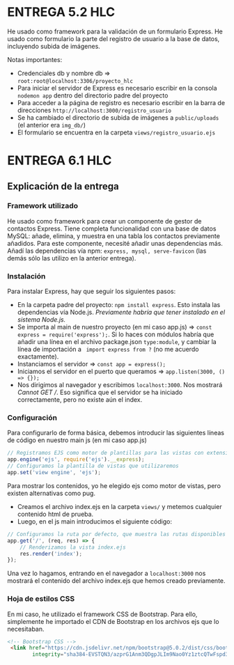 # ENTREGA 5.2 HLC
He usado como framework para la validación de un formulario Express. He usado como
formulario la parte del registro de usuario a la base de datos, incluyendo subida de imágenes.

Notas importantes:
 - Credenciales db y nombre db => ```root:root@localhost:3306/proyecto_hlc```
 - Para iniciar el servidor de Express es necesario escribir en la consola ``` nodemon app ``` dentro del directorio padre del proyecto
 - Para acceder a la página de registro es necesario escribir en la barra de direcciones ``` http://localhost:3000/registro_usuario ```
 - Se ha cambiado el directorio de subida de imágenes a ```public/uploads``` (el anterior era ```img_db/```)
 - El formulario se encuentra en la carpeta ``` views/registro_usuario.ejs ```
  
# ENTREGA 6.1 HLC
## Explicación de la entrega
### Framework utilizado
He usado como framework para crear un componente de gestor de contactos Express. Tiene completa funcionalidad con una base de datos MySQL: añade, elimina, y muestra en una tabla los contactos previamente añadidos. Para este componente, necesité añadir unas dependencias más. Añadí las dependencias vía npm: ``` express, mysql, serve-favicon ``` (las demás sólo las utilizo en la anterior entrega).

### Instalación
Para instalar Express, hay que seguir los siguientes pasos:
- En la carpeta padre del proyecto: ``` npm install express ```. Esto instala las dependencias vía Node.js. <i>Previamente habría que tener instalado en el sistema Node.js.</i>
- Se importa al main de nuestro proyecto (en mi caso app.js) => ``` const express = require('express'); ```. Si lo haces con módulos habría que añadir una línea en el archivo package.json ``` type:module ```, y cambiar la línea de importación a ``` import express from ?``` (no me acuerdo exactamente).
- Instanciamos el servidor => ``` const app = express(); ```
- Iniciamos el servidor en el puerto que queramos => ```app.listen(3000, () => {});```
- Nos dirigimos al navegador y escribimos ``` localhost:3000 ```. Nos mostrará <i>Cannot GET /</i>. Eso significa que el servidor se ha iniciado correctamente, pero no existe aún el index.

### Configuración
Para configurarlo de forma básica, debemos introducir las siguientes líneas de código en nuestro main js (en mi caso app.js)
```js
// Registramos EJS como motor de plantillas para las vistas con extensión ".ejs"
app.engine('ejs', require('ejs').__express);
// Configuramos la plantilla de vistas que utilizaremos
app.set('view engine', 'ejs');
```
Para mostrar los contenidos, yo he elegido ejs como motor de vistas, pero existen alternativas como pug.

- Creamos el archivo index.ejs en la carpeta ```views/``` y metemos cualquier contenido html de prueba.
- Luego, en el js main introducimos el siguiente código:
```js
// Configuramos la ruta por defecto, que muestra las rutas disponibles
app.get('/', (req, res) => {
    // Renderizamos la vista index.ejs
    res.render('index');
});
```
Una vez lo hagamos, entrando en el navegador a ```localhost:3000``` nos mostrará el contenido del archivo index.ejs que hemos creado previamente.

### Hoja de estilos CSS
En mi caso, he utilizado el framework CSS de Bootstrap. Para ello, simplemente he importado el CDN de Bootstrap en los archivos ejs que lo necesitaban.
```html
<!-- Bootstrap CSS -->
 <link href="https://cdn.jsdelivr.net/npm/bootstrap@5.0.2/dist/css/bootstrap.min.css" rel="stylesheet"
        integrity="sha384-EVSTQN3/azprG1Anm3QDgpJLIm9Nao0Yz1ztcQTwFspd3yD65VohhpuuCOmLASjC" crossorigin="anonymous">
```